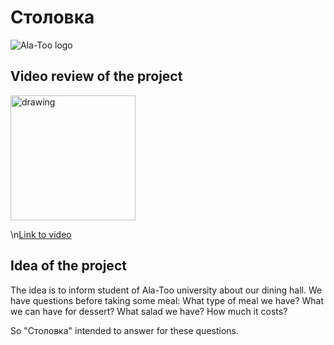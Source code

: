 # Столовка
![Ala-Too logo](https://upload.wikimedia.org/wikipedia/en/0/07/Ala-Too_International_University_Seal.png)

## Video review of the project

<img src="https://upload.wikimedia.org/wikipedia/commons/thumb/b/b8/YouTube_Logo_2017.svg/2560px-YouTube_Logo_2017.svg.png" alt="drawing" width="200"/>

\n[Link to video](https://www.youtube.com/watch?v=r4kcbdgBvX8)

## Idea of the project
The idea is to inform student of Ala-Too university about our dining hall. 
We have questions before taking some meal:
What type of meal we have?
What we can have for dessert?
What salad we have?
How much it costs?

So "Столовка" intended to answer for these questions. 



